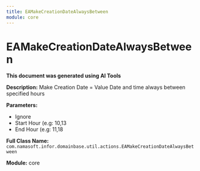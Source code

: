 ```yaml
---
title: EAMakeCreationDateAlwaysBetween
module: core
---
```



<div class='entity-flows'>

# EAMakeCreationDateAlwaysBetween

**This document was generated using AI Tools**

**Description:** Make Creation Date = Value Date and time always between specified hours

**Parameters:**
- Ignore
- Start Hour (e.g: 10,13
- End Hour (e.g: 11,18

**Full Class Name:** `com.namasoft.infor.domainbase.util.actions.EAMakeCreationDateAlwaysBetween`

**Module:** core


</div>

